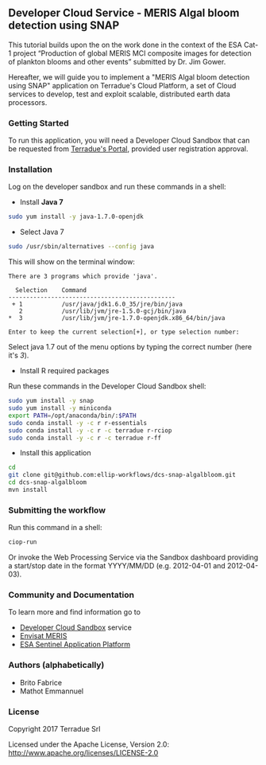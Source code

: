 ## Developer Cloud Service - MERIS Algal bloom detection using SNAP

This tutorial builds upon the on the work done in the context of the ESA Cat-1 project “Production of global MERIS MCI composite images for detection of plankton blooms and other events” submitted by Dr. Jim Gower.

Hereafter, we will guide you to implement a "MERIS Algal bloom detection using SNAP" application on Terradue's Cloud Platform, a set of Cloud services to develop, test and exploit scalable, distributed earth data processors. 

### Getting Started 

To run this application, you will need a Developer Cloud Sandbox that can be requested from [Terradue's Portal](http://www.terradue.com/), provided user registration approval. 

### Installation 

Log on the developer sandbox and run these commands in a shell:

* Install **Java 7**

```bash
sudo yum install -y java-1.7.0-openjdk
```

* Select Java 7

```bash
sudo /usr/sbin/alternatives --config java
```
This will show on the terminal window:

```
There are 3 programs which provide 'java'.

  Selection    Command
-----------------------------------------------
 + 1           /usr/java/jdk1.6.0_35/jre/bin/java
   2           /usr/lib/jvm/jre-1.5.0-gcj/bin/java
*  3           /usr/lib/jvm/jre-1.7.0-openjdk.x86_64/bin/java

Enter to keep the current selection[+], or type selection number:
```

Select java 1.7 out of the menu options by typing the correct number (here it's *3*).

* Install R required packages

Run these commands in the Developer Cloud Sandbox shell:

```bash
sudo yum install -y snap
sudo yum install -y miniconda
export PATH=/opt/anaconda/bin/:$PATH
sudo conda install -y -c r r-essentials
sudo conda install -y -c r -c terradue r-rciop
sudo conda install -y -c r -c terradue r-ff
```

* Install this application

```bash
cd
git clone git@github.com:ellip-workflows/dcs-snap-algalbloom.git
cd dcs-snap-algalbloom
mvn install
```

### Submitting the workflow

Run this command in a shell:

```bash
ciop-run
```

Or invoke the Web Processing Service via the Sandbox dashboard providing a start/stop date in the format YYYY/MM/DD (e.g. 2012-04-01 and 2012-04-03).

### Community and Documentation

To learn more and find information go to 

* [Developer Cloud Sandbox](http://docs.terradue.com/developer) service 
* [Envisat MERIS](https://earth.esa.int/web/guest/missions/esa-operational-eo-missions/envisat/instruments/meris)
* [ESA Sentinel Application Platform](http://step.esa.int/main/toolboxes/snap/)

### Authors (alphabetically)

* Brito Fabrice
* Mathot Emmannuel

### License

Copyright 2017 Terradue Srl

Licensed under the Apache License, Version 2.0: http://www.apache.org/licenses/LICENSE-2.0

